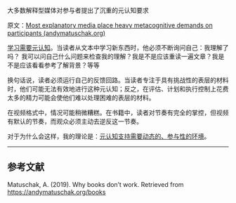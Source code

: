 大多数解释型媒体对参与者提出了沉重的元认知要求

原文：[Most explanatory media place heavy metacognitive demands on participants (andymatuschak.org)](https://notes.andymatuschak.org/z2T1wfESQC8moFh2Er4pHkHxkm3SoSzVvBsEo)

[学习需要元认知](https://notes.andymatuschak.org/z7J71kWtJfZrdWHevwTbq6ih3G1YAvRbmXa63)。当读者从文本中学习新东西时，他必须不断询问自己：我理解了吗？ 我可以问自己什么问题来检查我的理解？我是不是应该重读一遍文章？我是不是应该看看参考了解背景？等等

换句话说，读者必须运行自己的反馈回路。当读者专注于具有挑战性的表层的材料时，他们可能无法有效地进行这种元认知；反之，在评估、计划和执行控制上花费太多的精力可能会使他们难以处理困难的表层的材料。

在视频格式中，情况可能稍微糟糕。在书籍中，读者对节奏有完全的掌控，但视频有默认的节奏，而观众必须主动去逆反这一节奏。

对于为什么会这样，我的理论是：[元认知支持需要动态的、参与性的环境](https://notes.andymatuschak.org/z6sGtFW1yd4qgcxkLQsEBEJWxLKmBdjMQzKfa)。

------

## 参考文献

Matuschak, A. (2019). Why books don’t work. Retrieved from https://andymatuschak.org/books